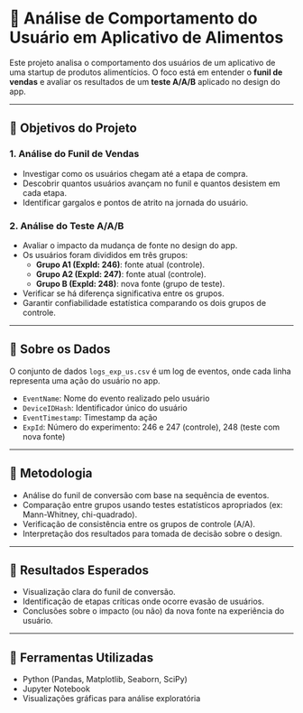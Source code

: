 # 📲 Análise de Comportamento do Usuário em Aplicativo de Alimentos

Este projeto analisa o comportamento dos usuários de um aplicativo de uma startup de produtos alimentícios. O foco está em entender o **funil de vendas** e avaliar os resultados de um **teste A/A/B** aplicado no design do app.

---

## 🎯 Objetivos do Projeto

### 1. Análise do Funil de Vendas
- Investigar como os usuários chegam até a etapa de compra.
- Descobrir quantos usuários avançam no funil e quantos desistem em cada etapa.
- Identificar gargalos e pontos de atrito na jornada do usuário.

### 2. Análise do Teste A/A/B
- Avaliar o impacto da mudança de fonte no design do app.
- Os usuários foram divididos em três grupos:
  - **Grupo A1 (ExpId: 246)**: fonte atual (controle).
  - **Grupo A2 (ExpId: 247)**: fonte atual (controle).
  - **Grupo B (ExpId: 248)**: nova fonte (grupo de teste).
- Verificar se há diferença significativa entre os grupos.
- Garantir confiabilidade estatística comparando os dois grupos de controle.

---

## 📁 Sobre os Dados

O conjunto de dados `logs_exp_us.csv` é um log de eventos, onde cada linha representa uma ação do usuário no app.

  - `EventName`: Nome do evento realizado pelo usuário
  - `DeviceIDHash`: Identificador único do usuário
  - `EventTimestamp`: Timestamp da ação
  - `ExpId`: Número do experimento: 246 e 247 (controle), 248 (teste com nova fonte) 

---

## 🧪 Metodologia
- Análise do funil de conversão com base na sequência de eventos.
- Comparação entre grupos usando testes estatísticos apropriados (ex: Mann-Whitney, chi-quadrado).
- Verificação de consistência entre os grupos de controle (A/A).
- Interpretação dos resultados para tomada de decisão sobre o design.

---

## 📌 Resultados Esperados
- Visualização clara do funil de conversão.
- Identificação de etapas críticas onde ocorre evasão de usuários.
- Conclusões sobre o impacto (ou não) da nova fonte na experiência do usuário.

---

## 🚀 Ferramentas Utilizadas
- Python (Pandas, Matplotlib, Seaborn, SciPy)
- Jupyter Notebook
- Visualizações gráficas para análise exploratória

